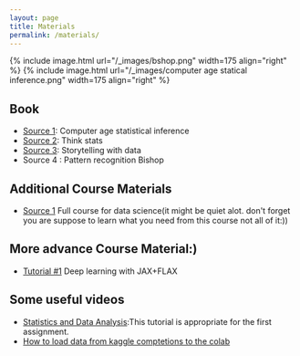 ```yaml
---
layout: page
title: Materials
permalink: /materials/
---
```


{% include image.html url="/_images/bshop.png" width=175 align="right" %}
{% include image.html url="/_images/computer age statical inference.png" width=175 align="right" %}
## Book

* [Source 1](https://hastie.su.domains/CASI_files/PDF/casi.pdf): Computer age statistical inference
* [Source 2](https://greenteapress.com/thinkstats/thinkstats.pdf): Think stats
* [Source 3](https://www.asrepayesh.com/assets/asrepayesh.com/repo/file/storytelling-with-data-cole-nussbaumer-knaflic.pdf): Storytelling with data
* Source 4 : Pattern recognition Bishop

## Additional Course Materials
* [Source 1](https://www.youtube.com/watch?v=xxpc-HPKN28&list=PLWKjhJtqVAblQe2CCWqV4Zy3LY01Z8aF1&index=2) Full course for data science(it might be quiet alot. don't forget you are suppose to learn what you need from this course not all of it:))

## More advance Course Material:)
* [Tutorial #1](https://uvadlc-notebooks.readthedocs.io/en/latest/index.html) Deep learning with JAX+FLAX

## Some useful videos
* [Statistics and Data Analysis](https://www.youtube.com/watch?v=XbHeCL_8UhA):This tutorial is appropriate for the first assignment.
* [How to load data from kaggle comptetions to the colab](https://www.youtube.com/watch?v=57N1g8k2Hwc)
